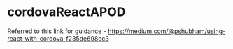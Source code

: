 # cordovaReactAPOD

Referred to this link for guidance - https://medium.com/@pshubham/using-react-with-cordova-f235de698cc3
